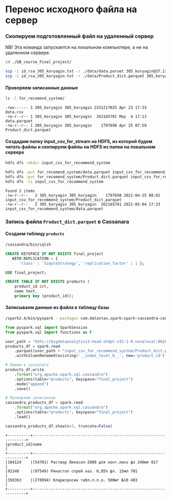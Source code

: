 # Перенос исходного файла на сервер

### Скопируем подготовленный файл на удаленный сервер

NB! Эта команда запускается на локальном компьютере, а не на удаленном сервере.

```bash
cd ./GB_course_Final_project/

scp -i id_rsa_305_koryagin.txt -r ./data/data.paruet 305_koryagin@37.139.32.56:~/for_recomend_system
scp -i id_rsa_305_koryagin.txt -r ./data/Product_dict.parquet 305_koryagin@37.139.32.56:~/for_recomend_system
```

#### Проверяем записанные данные

```bash
ls -l for_recomend_system/
```

```shell
-rwx------ 1 305_koryagin 305_koryagin 2331217025 Apr 23 17:33 data.csv
-rw-r--r-- 1 305_koryagin 305_koryagin  262165701 May  4 17:13 data.parquet
-rw-r--r-- 1 305_koryagin 305_koryagin    1797698 Apr 25 07:59 Product_dict.parquet
```

#### Создадим папку input_csv_for_stream на HDFS, из которой будем читать файлы и скопируем файлы на HDFS из папки на локальном сервере

```bash
hdfs dfs -mkdir input_csv_for_recommend_system

hdfs dfs -put for_recomend_system/data.parquet input_csv_for_recommend_system
hdfs dfs -put for_recomend_system/Product_dict.parquet input_csv_for_recommend_system
hdfs dfs -ls input_csv_for_recommend_system
```

```shell
Found 2 items
-rw-r--r--   2 305_koryagin 305_koryagin    1797698 2021-04-25 08:01 input_csv_for_recommend_system/Product_dict.parquet
-rw-r--r--   2 305_koryagin 305_koryagin  262165701 2021-05-04 17:33 input_csv_for_recommend_system/data.parquet
```

### Запись файла `Product_dict.parquet` в Cassanara

#### Создаем таблицу `products`

```bash
/cassandra/bin/cqlsh
```

```sql
CREATE KEYSPACE IF NOT EXISTS final_project 
   WITH REPLICATION = {
      'class' : 'SimpleStrategy', 'replication_factor' : 1 };

USE final_project;

CREATE TABLE IF NOT EXISTS products (
	product_id int,
	name text,
    primary key (product_id));
```

#### Записываем данные из файла в таблицу базы

```bash
/spark2.4/bin/pyspark --packages com.datastax.spark:spark-cassandra-connector_2.11:2.4.2
```

```python
from pyspark.sql import SparkSession
from pyspark.sql import functions as F

user_path = "hdfs://bigdataanalytics2-head-shdpt-v31-1-0.novalocal:8020/user/305_koryagin/"
products_df = spark.read
    .parquet(user_path + "input_csv_for_recommend_system/Product_dict.parquet")
    .withColumnRenamed(existing='__index_level_0__', new='product_id')

# Пишем в cassandra
products_df.write
    .format("org.apache.spark.sql.cassandra")
    .options(table="products", keyspace="final_project")
    .mode("append")
    .save()

# Проверяем записанное
cassandra_products_df = spark.read
    .format("org.apache.spark.sql.cassandra")
    .options(table="products", keyspace="final_project")
    .load()

cassandra_products_df.show(n=3, truncate=False)
```

```shell
+----------+-------------------------------------------------------------------+
|product_id|name                                                               |
+----------+-------------------------------------------------------------------+
|104124    |(54701) Раствор Ликосол-2000 для конт.линз фл 240мл 817            |
|92248     |(97549) Риностоп спрей наз. 0,05% фл. 15мл 701                     |
|350363    |(270994) Кларитросин табл.п.п.о. 500мг №10 403                     |
+----------+-------------------------------------------------------------------+
```
